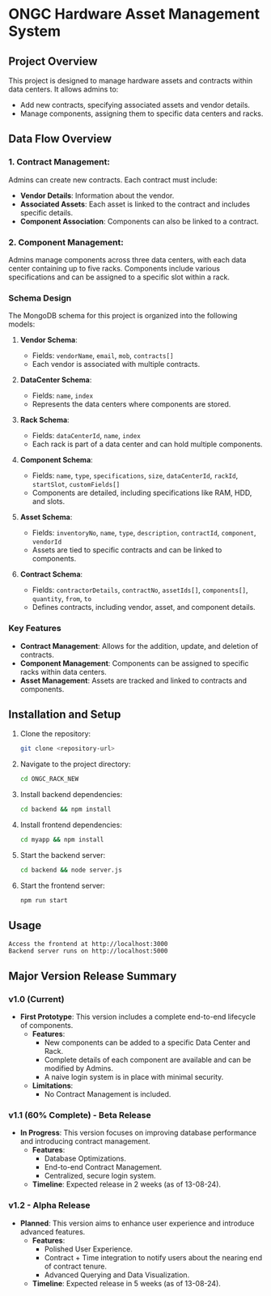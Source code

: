 # ONGC Hardware Asset Management System

## Project Overview
This project is designed to manage hardware assets and contracts within data centers. It allows admins to:
- Add new contracts, specifying associated assets and vendor details.
- Manage components, assigning them to specific data centers and racks.

## Data Flow Overview
### 1. Contract Management:
Admins can create new contracts. Each contract must include:
- **Vendor Details**: Information about the vendor.
- **Associated Assets**: Each asset is linked to the contract and includes specific details.
- **Component Association**: Components can also be linked to a contract.

### 2. Component Management:
Admins manage components across three data centers, with each data center containing up to five racks. Components include various specifications and can be assigned to a specific slot within a rack.

### Schema Design
The MongoDB schema for this project is organized into the following models:

1. **Vendor Schema**:
   - Fields: `vendorName`, `email`, `mob`, `contracts[]`
   - Each vendor is associated with multiple contracts.

2. **DataCenter Schema**:
   - Fields: `name`, `index`
   - Represents the data centers where components are stored.

3. **Rack Schema**:
   - Fields: `dataCenterId`, `name`, `index`
   - Each rack is part of a data center and can hold multiple components.

4. **Component Schema**:
   - Fields: `name`, `type`, `specifications`, `size`, `dataCenterId`, `rackId`, `startSlot`, `customFields[]`
   - Components are detailed, including specifications like RAM, HDD, and slots.

5. **Asset Schema**:
   - Fields: `inventoryNo`, `name`, `type`, `description`, `contractId`, `component`, `vendorId`
   - Assets are tied to specific contracts and can be linked to components.

6. **Contract Schema**:
   - Fields: `contractorDetails`, `contractNo`, `assetIds[]`, `components[]`, `quantity`, `from`, `to`
   - Defines contracts, including vendor, asset, and component details.

### Key Features
- **Contract Management**: Allows for the addition, update, and deletion of contracts.
- **Component Management**: Components can be assigned to specific racks within data centers.
- **Asset Management**: Assets are tracked and linked to contracts and components.

## Installation and Setup
1. Clone the repository:
   ```bash
   git clone <repository-url>
2. Navigate to the project directory:
   ```bash
   cd ONGC_RACK_NEW
3. Install backend dependencies:
   ```bash
   cd backend && npm install
4. Install frontend dependencies:
   ```bash
   cd myapp && npm install
5. Start the backend server:
   ```bash
   cd backend && node server.js
6. Start the frontend server:
   ```bash
   npm run start

## Usage

    Access the frontend at http://localhost:3000
    Backend server runs on http://localhost:5000

## Major Version Release Summary

### v1.0 (Current)
- **First Prototype**: This version includes a complete end-to-end lifecycle of components.
  - **Features**:
    - New components can be added to a specific Data Center and Rack.
    - Complete details of each component are available and can be modified by Admins.
    - A naive login system is in place with minimal security.
  - **Limitations**:
    - No Contract Management is included.

### v1.1 (60% Complete) - Beta Release
- **In Progress**: This version focuses on improving database performance and introducing contract management.
  - **Features**:
    - Database Optimizations.
    - End-to-end Contract Management.
    - Centralized, secure login system.
  - **Timeline**: Expected release in 2 weeks (as of 13-08-24).

### v1.2 - Alpha Release
- **Planned**: This version aims to enhance user experience and introduce advanced features.
  - **Features**:
    - Polished User Experience.
    - Contract + Time integration to notify users about the nearing end of contract tenure.
    - Advanced Querying and Data Visualization.
  - **Timeline**: Expected release in 5 weeks (as of 13-08-24).



   
